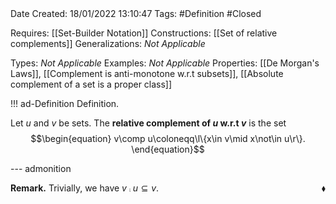 <br />
<br />

Date Created: 18/01/2022 13:10:47
Tags: #Definition #Closed 

Requires: [[Set-Builder Notation]]
Constructions: [[Set of relative complements]]
Generalizations: _Not Applicable_

Types: _Not Applicable_
Examples: _Not Applicable_ 
Properties: [[De Morgan's Laws]], [[Complement is anti-monotone w.r.t subsets]], [[Absolute complement of a set is a proper class]]

!!! ad-Definition Definition.

Let $u$ and $v$ be sets. The **relative complement of $u$ w.r.t $v$** is the set
$$\begin{equation}
    v\comp u\coloneqq\l\{x\in v\mid x\not\in u\r\}.
\end{equation}$$

--- admonition

**Remark.** Trivially, we have $v\comp u\subseteq v$.<span style="float:right;">$\blacklozenge$</span>
